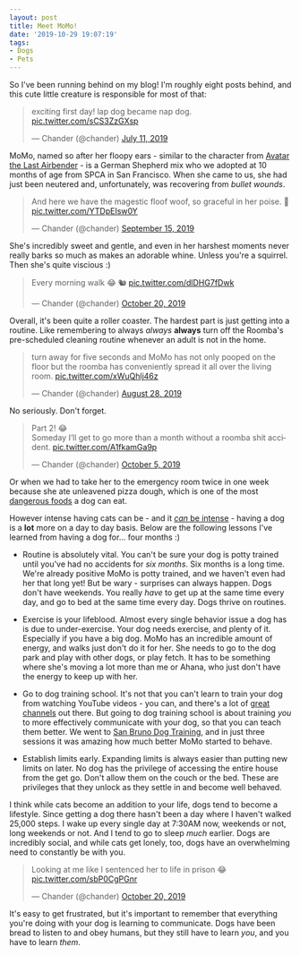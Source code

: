```yaml
---
layout: post
title: Meet MoMo!
date: '2019-10-29 19:07:19'
tags:
- Dogs
- Pets
---
```


So I've been running behind on my blog! I'm roughly eight posts behind, and this cute little creature is responsible for most of that:

<blockquote class="twitter-tweet"><p lang="en" dir="ltr">exciting first day! lap dog became nap dog. <a href="https://t.co/sCS3ZzGXsp">pic.twitter.com/sCS3ZzGXsp</a></p>&mdash; Chander (@chander) <a href="https://twitter.com/chander/status/1149182558317363200?ref_src=twsrc%5Etfw">July 11, 2019</a></blockquote> <script async src="https://platform.twitter.com/widgets.js" charset="utf-8"></script>

MoMo, named so after her floopy ears - similar to the character from [Avatar the Last Airbender](https://avatar.fandom.com/wiki/Momo) - is a German Shepherd mix who we adopted at 10 months of age from SPCA in San Francisco. When she came to us, she had just been neutered and, unfortunately, was recovering from _bullet wounds_.

<blockquote class="twitter-tweet"><p lang="en" dir="ltr">And here we have the magestic floof woof, so graceful in her poise. 🐶 <a href="https://t.co/YTDpEIsw0Y">pic.twitter.com/YTDpEIsw0Y</a></p>&mdash; Chander (@chander) <a href="https://twitter.com/chander/status/1173080750964346880?ref_src=twsrc%5Etfw">September 15, 2019</a></blockquote> <script async src="https://platform.twitter.com/widgets.js" charset="utf-8"></script>

She's incredibly sweet and gentle, and even in her harshest moments never really barks so much as makes an adorable whine. Unless you're a squirrel. Then she's quite viscious :)

<blockquote class="twitter-tweet"><p lang="en" dir="ltr">Every morning walk 😂 🐿 <a href="https://t.co/dlDHG7fDwk">pic.twitter.com/dlDHG7fDwk</a></p>&mdash; Chander (@chander) <a href="https://twitter.com/chander/status/1185962264962056193?ref_src=twsrc%5Etfw">October 20, 2019</a></blockquote> <script async src="https://platform.twitter.com/widgets.js" charset="utf-8"></script>

Overall, it's been quite a roller coaster. The hardest part is just getting into a routine. Like remembering to always _always_ **always** turn off the Roomba's pre-scheduled cleaning routine whenever an adult is not in the home.

<blockquote class="twitter-tweet"><p lang="en" dir="ltr">turn away for five seconds and MoMo has not only pooped on the floor but the roomba has conveniently spread it all over the living room. <a href="https://t.co/xWuQhlj46z">pic.twitter.com/xWuQhlj46z</a></p>&mdash; Chander (@chander) <a href="https://twitter.com/chander/status/1166590447713751041?ref_src=twsrc%5Etfw">August 28, 2019</a></blockquote> <script async src="https://platform.twitter.com/widgets.js" charset="utf-8"></script>

No seriously. Don't forget.

<blockquote class="twitter-tweet"><p lang="en" dir="ltr">Part 2! 😂<br>Someday I’ll get to go more than a month without a roomba shit accident. <a href="https://t.co/A1fkamGa9p">pic.twitter.com/A1fkamGa9p</a></p>&mdash; Chander (@chander) <a href="https://twitter.com/chander/status/1180386807587885056?ref_src=twsrc%5Etfw">October 5, 2019</a></blockquote> <script async src="https://platform.twitter.com/widgets.js" charset="utf-8"></script>

Or when we had to take her to the emergency room twice in one week because she ate unleavened pizza dough, which is one of the most [dangerous foods](https://www.akc.org/expert-advice/nutrition/can-dogs-eat-bread/) a dog can eat.

However intense having cats can be - and it [_can_ be intense](https://blog.chander.app/2015/10/20/new-experiences.html) - having a dog is a **lot** more on a day to day basis. Below are the following lessons I've learned from having a dog for... four months :)

* Routine is absolutely vital. You can't be sure your dog is potty trained until you've had no accidents for _six months_. Six months is a long time. We're already positive MoMo is potty trained, and we haven't even had her that long yet! But be wary - surprises can always happen. Dogs don't have weekends. You really _have_ to get up at the same time every day, and go to bed at the same time every day. Dogs thrive on routines.

* Exercise is your lifeblood. Almost every single behavior issue a dog has is due to under-exercise. Your dog needs exercise, and plenty of it. Especially if you have a big dog. MoMo has an incredible amount of energy, and walks just don't do it for her. She needs to go to the dog park and play with other dogs, or play fetch. It has to be something where she's moving a lot more than me or Ahana, who just don't have the energy to keep up with her.

* Go to dog training school. It's not that you can't learn to train your dog from watching YouTube videos - you can, and there's a lot of [great channels](https://www.youtube.com/user/zakgeorge21) out there. But going to dog training school is about training _you_ to more effectively communicate with your dog, so that you can teach them better. We went to [San Bruno Dog Training](https://www.sbdos.com), and in just three sessions it was amazing how much better MoMo started to behave.

* Establish limits early. Expanding limits is always easier than putting new limits on later. No dog has the privilege of accessing the entire house from the get go. Don't allow them on the couch or the bed. These are privileges that they unlock as they settle in and become well behaved.

I think while cats become an addition to your life, dogs tend to become a lifestyle. Since getting a dog there hasn't been a day where I haven't walked 25,000 steps. I wake up every single day at 7:30AM now, weekends or not, long weekends or not. And I tend to go to sleep _much_ earlier. Dogs are incredibly social, and while cats get lonely, too, dogs have an overwhelming need to constantly be with you.

<blockquote class="twitter-tweet"><p lang="en" dir="ltr">Looking at me like I sentenced her to life in prison 😂 <a href="https://t.co/sbP0CgPGnr">pic.twitter.com/sbP0CgPGnr</a></p>&mdash; Chander (@chander) <a href="https://twitter.com/chander/status/1185712158807445504?ref_src=twsrc%5Etfw">October 20, 2019</a></blockquote> <script async src="https://platform.twitter.com/widgets.js" charset="utf-8"></script>

It's easy to get frustrated, but it's important to remember that everything you're doing with your dog is learning to communicate. Dogs have been bread to listen to and obey humans, but they still have to learn _you_, and you have to learn _them_.